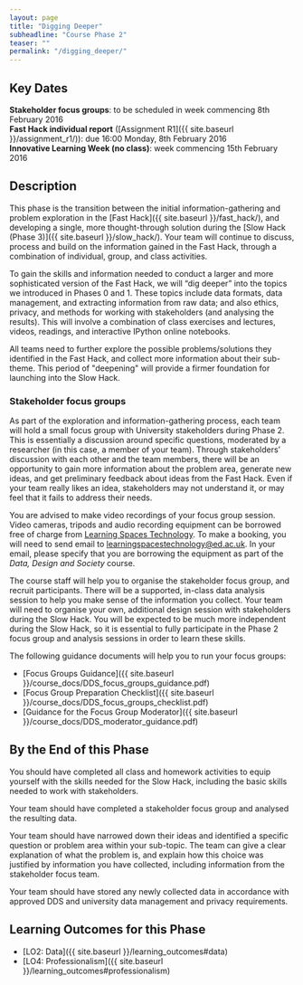 ```yaml
---
layout: page
title: "Digging Deeper"
subheadline: "Course Phase 2"
teaser: ""
permalink: "/digging_deeper/"
---
```



## Key Dates

**Stakeholder focus groups**: to be scheduled in week commencing 8th February 2016  
**Fast Hack individual report** ([Assignment R1]({{ site.baseurl }}/assignment_r1/)): due 16:00 Monday, 8th February 2016   
**Innovative Learning Week (no class)**: week commencing 15th February 2016

## Description

This phase is the transition between the initial information-gathering and problem exploration in the  [Fast Hack]({{ site.baseurl }}/fast_hack/), and developing a single, more thought-through solution during the [Slow Hack (Phase 3)]({{ site.baseurl }}/slow_hack/). Your team will continue to discuss, process and build on the information gained in the Fast Hack, through a combination of individual, group, and class activities.

To gain the skills and information needed to conduct a larger and more sophisticated version of the Fast Hack, we will “dig deeper” into the topics we introduced in Phases 0 and 1. These topics include data formats, data management, and extracting information from raw data; and also ethics, privacy, and methods for working with stakeholders (and analysing the results). This will involve a combination of class exercises and lectures, videos, readings, and interactive IPython online notebooks. 

All teams need to further explore the possible problems/solutions they identified in the Fast Hack, and collect more information about their sub-theme. This period of "deepening" will provide a firmer foundation for launching into the Slow 
Hack.

### Stakeholder focus groups

As part of the exploration and information-gathering process, each team will hold a small focus group with University stakeholders during Phase 2. This is essentially a discussion around specific questions, moderated by a researcher (in this case, a member of your team). Through stakeholders’ discussion with each other and the team members, there will be an opportunity to gain more information about the problem area, generate new ideas, and get preliminary feedback about ideas from the Fast Hack. Even if your team really likes an idea, stakeholders may not understand it, or may feel that it fails to address their needs. 

You are advised to make video recordings of your focus group session. Video cameras, tripods and audio recording equipment can be borrowed free of charge from [Learning Spaces Technology](http://www.ed.ac.uk/information-services/computing/audio-visual-multi-media/audio-visual-loans/student-loans). To make a booking, you will need to send email to [learningspacestechnology@ed.ac.uk](mailto:learningspacestechnology@ed.ac.uk). In your email, please specify that you are borrowing the equipment as part of the *Data, Design and Society* course.

The course staff will help you to organise the stakeholder focus group, and recruit participants. There will be a supported, in-class data analysis session to help you make sense of the information you collect. Your team will need to organise your own, additional design session with stakeholders during the Slow Hack. You will be expected to be much more independent during the Slow Hack, so it is essential to fully participate in the Phase 2 focus group and analysis sessions in order to learn these skills.

The following guidance documents will help you to run your focus groups:

* [Focus Groups Guidance]({{ site.baseurl }}/course_docs/DDS_focus_groups_guidance.pdf)
* [Focus Group Preparation Checklist]({{ site.baseurl }}/course_docs/DDS_focus_groups_checklist.pdf)
* [Guidance for the Focus Group Moderator]({{ site.baseurl }}/course_docs/DDS_moderator_guidance.pdf)



## By the End of this Phase

You should have completed all class and homework activities to equip yourself with the skills needed for the Slow Hack, including the basic skills needed to work with stakeholders.

Your team should have completed a stakeholder focus group and analysed the resulting data.

Your team should have narrowed down their ideas and identified a specific question or problem area within your sub-topic. The team can give a clear explanation of what the problem is, and explain how this choice was justified by information you have collected, including information from the stakeholder focus team.

Your team should have stored any newly collected data in accordance with approved DDS and university data management and privacy requirements. 


## Learning Outcomes for this Phase

* [LO2: Data]({{ site.baseurl }}/learning_outcomes#data)
* [LO4: Professionalism]({{ site.baseurl }}/learning_outcomes#professionalism)
